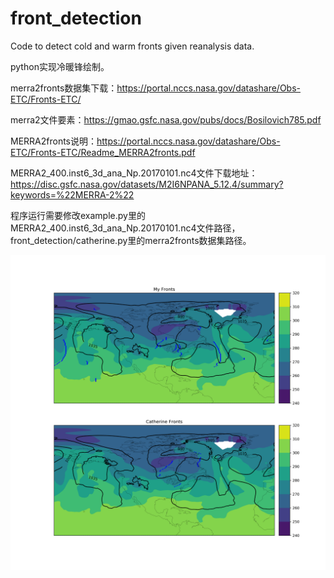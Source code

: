 # front_detection
Code to detect cold and warm fronts given reanalysis data. 

python实现冷暖锋绘制。

merra2fronts数据集下载：https://portal.nccs.nasa.gov/datashare/Obs-ETC/Fronts-ETC/

merra2文件要素：https://gmao.gsfc.nasa.gov/pubs/docs/Bosilovich785.pdf

MERRA2fronts说明：https://portal.nccs.nasa.gov/datashare/Obs-ETC/Fronts-ETC/Readme_MERRA2fronts.pdf

MERRA2_400.inst6_3d_ana_Np.20170101.nc4文件下载地址：https://disc.gsfc.nasa.gov/datasets/M2I6NPANA_5.12.4/summary?keywords=%22MERRA-2%22

程序运行需要修改example.py里的MERRA2_400.inst6_3d_ana_Np.20170101.nc4文件路径，front_detection/catherine.py里的merra2fronts数据集路径。

![test.png](./images/test.png)

